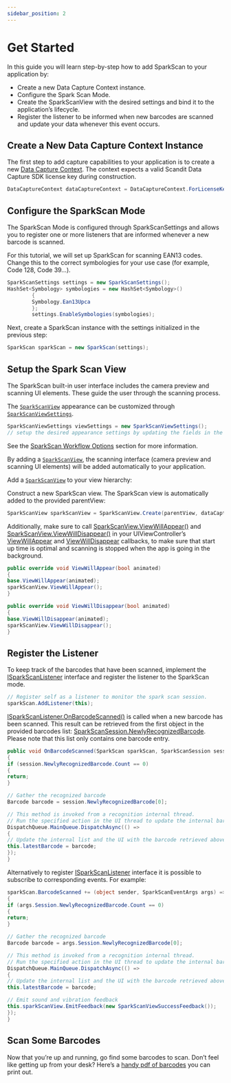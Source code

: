 ```yaml
---
sidebar_position: 2
---
```


# Get Started

In this guide you will learn step-by-step how to add SparkScan to your application by:

- Create a new Data Capture Context instance.
- Configure the Spark Scan Mode.
- Create the SparkScanView with the desired settings and bind it to the application’s lifecycle.
- Register the listener to be informed when new barcodes are scanned and update your data whenever this event occurs.

## Create a New Data Capture Context Instance

The first step to add capture capabilities to your application is to create a new [Data Capture Context](https://docs.scandit.com/data-capture-sdk/xamarin.ios/core/api/data-capture-context.html#class-scandit.datacapture.core.DataCaptureContext). The context expects a valid Scandit Data Capture SDK license key during construction.

```csharp
DataCaptureContext dataCaptureContext = DataCaptureContext.ForLicenseKey("-- ENTER YOUR SCANDIT LICENSE KEY HERE --");
```

## Configure the SparkScan Mode

The SparkScan Mode is configured through SparkScanSettings and allows you to register one or more listeners that are informed whenever a new barcode is scanned.

For this tutorial, we will set up SparkScan for scanning EAN13 codes. Change this to the correct symbologies for your use case (for example, Code 128, Code 39…).

```csharp
SparkScanSettings settings = new SparkScanSettings();
HashSet<Symbology> symbologies = new HashSet<Symbology>()
        {
        Symbology.Ean13Upca
        };
        settings.EnableSymbologies(symbologies);
```

Next, create a SparkScan instance with the settings initialized in the previous step:

```csharp
SparkScan sparkScan = new SparkScan(settings);
```

## Setup the Spark Scan View

The SparkScan built-in user interface includes the camera preview and scanning UI elements. These guide the user through the scanning process.

The [`SparkScanView`](https://docs.scandit.com/data-capture-sdk/xamarin.ios/barcode-capture/api/ui/spark-scan-view.html) appearance can be customized through [`SparkScanViewSettings`](https://docs.scandit.com/data-capture-sdk/xamarin.ios/barcode-capture/api/ui/spark-scan-view-settings.html).

```csharp
SparkScanViewSettings viewSettings = new SparkScanViewSettings();
// setup the desired appearance settings by updating the fields in the object above
```

See the [SparkScan Workflow Options](./intro.md#workflow-options) section for more information.

By adding a [`SparkScanView`](https://docs.scandit.com/data-capture-sdk/xamarin.ios/barcode-capture/api/ui/spark-scan-view.html), the scanning interface (camera preview and scanning UI elements) will be added automatically to your application.

Add a [`SparkScanView`](https://docs.scandit.com/data-capture-sdk/xamarin.ios/barcode-capture/api/ui/spark-scan-view.html) to your view hierarchy:

Construct a new SparkScan view. The SparkScan view is automatically added to the provided parentView:

```csharp
SparkScanView sparkScanView = SparkScanView.Create(parentView, dataCaptureContext, sparkScan, viewSettings);
```

Additionally, make sure to call [SparkScanView.ViewWillAppear()](https://docs.scandit.com/data-capture-sdk/xamarin.ios/barcode-capture/api/ui/spark-scan-view.html#method-scandit.datacapture.barcode.spark.ui.SparkScanView.ViewWillAppear) and [SparkScanView.ViewWillDisappear()](https://docs.scandit.com/data-capture-sdk/xamarin.ios/barcode-capture/api/ui/spark-scan-view.html#method-scandit.datacapture.barcode.spark.ui.SparkScanView.ViewWillDisappear) in your UIViewController’s [ViewWillAppear](https://learn.microsoft.com/en-us/dotnet/api/uikit.uiviewcontroller.viewwillappear) and [ViewWillDisappear](https://learn.microsoft.com/en-us/dotnet/api/uikit.uiviewcontroller.viewwilldisappear) callbacks, to make sure that start up time is optimal and scanning is stopped when the app is going in the background.

```csharp
public override void ViewWillAppear(bool animated)
{
base.ViewWillAppear(animated);
sparkScanView.ViewWillAppear();
}

public override void ViewWillDisappear(bool animated)
{
base.ViewWillDisappear(animated);
sparkScanView.ViewWillDisappear();
}
```

## Register the Listener

To keep track of the barcodes that have been scanned, implement the [ISparkScanListener](https://docs.scandit.com/data-capture-sdk/xamarin.ios/barcode-capture/api/spark-scan-listener.html#interface-scandit.datacapture.barcode.spark.ISparkScanListener) interface and register the listener to the SparkScan mode.

```csharp
// Register self as a listener to monitor the spark scan session.
sparkScan.AddListener(this);
```

[ISparkScanListener.OnBarcodeScanned()](https://docs.scandit.com/data-capture-sdk/xamarin.ios/barcode-capture/api/spark-scan-listener.html#method-scandit.datacapture.barcode.spark.ISparkScanListener.OnBarcodeScanned) is called when a new barcode has been scanned. This result can be retrieved from the first object in the provided barcodes list:
[SparkScanSession.NewlyRecognizedBarcode](https://docs.scandit.com/data-capture-sdk/xamarin.ios/barcode-capture/api/spark-scan-session.html#property-scandit.datacapture.barcode.spark.SparkScanSession.NewlyRecognizedBarcode). Please note that this list only contains one barcode entry.

```csharp
public void OnBarcodeScanned(SparkScan sparkScan, SparkScanSession session, IFrameData? data)
{
if (session.NewlyRecognizedBarcode.Count == 0)
{
return;
}

// Gather the recognized barcode
Barcode barcode = session.NewlyRecognizedBarcode[0];

// This method is invoked from a recognition internal thread.
// Run the specified action in the UI thread to update the internal barcode list.
DispatchQueue.MainQueue.DispatchAsync(() =>
{
// Update the internal list and the UI with the barcode retrieved above
this.latestBarcode = barcode;
});
}
```

Alternatively to register [ISparkScanListener](https://docs.scandit.com/data-capture-sdk/xamarin.ios/barcode-capture/api/spark-scan-listener.html#interface-scandit.datacapture.barcode.spark.ISparkScanListener) interface it is possible to subscribe to corresponding events. For example:

```csharp
sparkScan.BarcodeScanned += (object sender, SparkScanEventArgs args) =>
{
if (args.Session.NewlyRecognizedBarcode.Count == 0)
{
return;
}

// Gather the recognized barcode
Barcode barcode = args.Session.NewlyRecognizedBarcode[0];

// This method is invoked from a recognition internal thread.
// Run the specified action in the UI thread to update the internal barcode list.
DispatchQueue.MainQueue.DispatchAsync(() =>
{
// Update the internal list and the UI with the barcode retrieved above
this.latestBarcode = barcode;

// Emit sound and vibration feedback
this.sparkScanView.EmitFeedback(new SparkScanViewSuccessFeedback());
});
}
```

## Scan Some Barcodes

Now that you’re up and running, go find some barcodes to scan. Don’t feel like getting up from your desk? Here’s a [handy pdf of barcodes](https://github.com/Scandit/.github/blob/main/images/PrintTheseBarcodes.pdf) you can print out.

